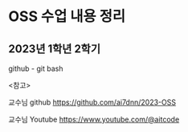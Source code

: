 # OSS 수업 내용 정리
## 2023년 1학년 2학기
github - git bash

<참고>

교수님 github
https://github.com/ai7dnn/2023-OSS

교수님 Youtube
https://www.youtube.com/@aitcode
